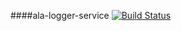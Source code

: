 ####ala-logger-service
[![Build Status](https://travis-ci.org/mbohun/ala-logger-service.svg?branch=master)](https://travis-ci.org/mbohun/ala-logger-service)